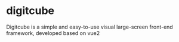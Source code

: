 # digitcube
Digitcube is a simple and easy-to-use visual large-screen front-end framework, developed based on vue2
